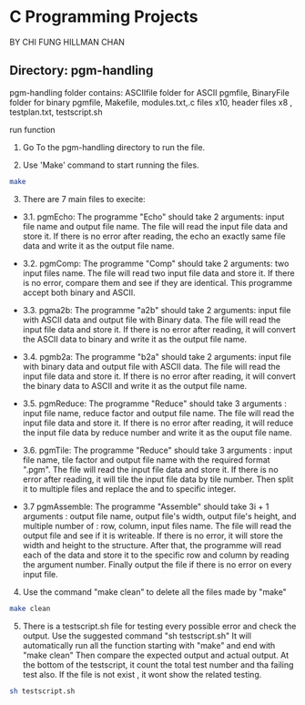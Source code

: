 # C Programming Projects

BY CHI FUNG HILLMAN CHAN

## Directory: pgm-handling
pgm-handling folder contains: ASCIIfile folder for ASCII pgmfile, BinaryFile folder for binary pgmfile, Makefile, modules.txt,.c files x10, header files x8 , testplan.txt, testscript.sh

run function 

1.  Go To the pgm-handling directory to run the file.

2.  Use 'Make' command to start running the files.
```bash
make
```

3.  There are 7 main files to execite:
- 3.1.    pgmEcho:
        The programme "Echo" should take 2 arguments: input file name and output file name.
        The file will read the input file data and store it. If there is no error after reading, the echo an exactly same file data and write it as the output file name. 
    
- 3.2.    pgmComp:
        The programme "Comp" should take 2 arguments: two input files name. 
        The file will read two input file data and store it. If there is no error, compare them and see if they are identical.
        This programme accept both binary and ASCII.
    
- 3.3.    pgma2b:
        The programme "a2b" should take 2 arguments: input file with ASCII data and output file with Binary data.
        The file will read the input file data and store it. If there is no error after reading, it will convert the ASCII data to binary and write it as the output file name.
    
- 3.4.    pgmb2a:
        The programme "b2a" should take 2 arguments: input file with binary data and output file with ASCII data.
        The file will read the input file data and store it. If there is no error after reading, it will convert the binary data to ASCII and write it as the output file name.
    
- 3.5.    pgmReduce:
        The programme "Reduce" should take 3 arguments : input file name, reduce factor and output file name.
        The file will read the input file data and store it. If there is no error after reading, it will reduce the input file data by reduce number and write it as the ouput file name.
- 3.6.    pgmTile:
        The programme "Reduce" should take 3 arguments : input file name, tile factor and output file name with the required format "_<row>_<column>.pgm".
        The file will read the input file data and store it. If there is no error after reading, it will tile the input file data by tile number.
        Then split it to multiple files and replace the <row> and <column> to specific integer. 
    
- 3.7     pgmAssemble:
        The programme "Assemble" should take 3i + 1 arguments : output file name, output file's width, output file's height, and multiple number of : row, column, input files name.
        The file will read the output file and see if it is writeable. If there is no error, it will store the width and height to the structure.
        After that, the programme will read each of the data and store it to the specific row and column by reading the argument number.
        Finally output the file if there is no error on every input file.

4.  Use the command "make clean" to delete all the files made by "make"
```bash
make clean
```

5.  There is a testscript.sh file for testing every possible error and check the output. 
    Use the suggested command "sh testscript.sh"
    It will automatically run all the function starting with "make" and end with "make clean"
    Then compare the expected output and actual output. 
    At the bottom of the testscript, it count the total test number and tha failing test also. 
    If the file is not exist , it wont show the related testing. 
```bash
sh testscript.sh
```


